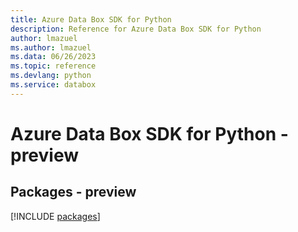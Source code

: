 ```yaml
---
title: Azure Data Box SDK for Python
description: Reference for Azure Data Box SDK for Python
author: lmazuel
ms.author: lmazuel
ms.data: 06/26/2023
ms.topic: reference
ms.devlang: python
ms.service: databox
---
```

# Azure Data Box SDK for Python - preview
## Packages - preview
[!INCLUDE [packages](data-box-index.md)]